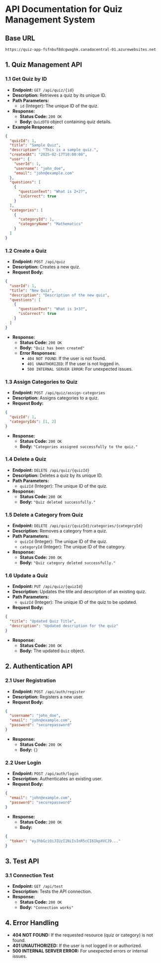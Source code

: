 # API Documentation for Quiz Management System

## Base URL
```
https://quiz-app-fsfnbuf8dcgwaghk.canadacentral-01.azurewebsites.net
```

## **1. Quiz Management API**

### **1.1 Get Quiz by ID**
- **Endpoint:** `GET /api/quiz/{id}`
- **Description:** Retrieves a quiz by its unique ID.
- **Path Parameters:**
    - `id` (Integer): The unique ID of the quiz.
- **Response:**
    - **Status Code:** `200 OK`
    - **Body:** `QuizDTO` object containing quiz details.
- **Example Response:**
```json
{
  "quizId": 1,
  "title": "Sample Quiz",
  "description": "This is a sample quiz.",
  "createdAt": "2025-02-17T10:00:00",
  "user": {
    "userId": 1,
    "username": "john_doe",
    "email": "john@example.com"
  },
  "questions": [
    {
      "questionText": "What is 2+2?",
      "isCorrect": true
    }
  ],
  "categories": [
    {
      "categoryId": 1,
      "categoryName": "Mathematics"
    }
  ]
}
```

### **1.2 Create a Quiz**
- **Endpoint:** `POST /api/quiz`
- **Description:** Creates a new quiz.
- **Request Body:**
```json
{
  "userId": 1,
  "title": "New Quiz",
  "description": "Description of the new quiz",
  "questions": [
    {
      "questionText": "What is 3+3?",
      "isCorrect": true
    }
  ]
}
```
- **Response:**
    - **Status Code:** `200 OK`
    - **Body:** `"Quiz has been created"`
    - **Error Responses:**
        - `404 NOT FOUND`: If the user is not found.
        - `401 UNAUTHORIZED`: If the user is not logged in.
        - `500 INTERNAL SERVER ERROR`: For unexpected issues.

### **1.3 Assign Categories to Quiz**
- **Endpoint:** `POST /api/quiz/assign-categories`
- **Description:** Assigns categories to a quiz.
- **Request Body:**
```json
{
  "quizId": 1,
  "categoryIds": [1, 2]
}
```
- **Response:**
    - **Status Code:** `200 OK`
    - **Body:** `"Categories assigned successfully to the quiz."`

### **1.4 Delete a Quiz**
- **Endpoint:** `DELETE /api/quiz/{quizId}`
- **Description:** Deletes a quiz by its unique ID.
- **Path Parameters:**
    - `quizId` (Integer): The unique ID of the quiz.
- **Response:**
    - **Status Code:** `200 OK`
    - **Body:** `"Quiz deleted successfully."`

### **1.5 Delete a Category from Quiz**
- **Endpoint:** `DELETE /api/quiz/{quizId}/categories/{categoryId}`
- **Description:** Removes a category from a quiz.
- **Path Parameters:**
    - `quizId` (Integer): The unique ID of the quiz.
    - `categoryId` (Integer): The unique ID of the category.
- **Response:**
    - **Status Code:** `200 OK`
    - **Body:** `"Quiz category deleted successfully."`

### **1.6 Update a Quiz**
- **Endpoint:** `PUT /api/quiz/{quizId}`
- **Description:** Updates the title and description of an existing quiz.
- **Path Parameters:**
    - `quizId` (Integer): The unique ID of the quiz to be updated.
- **Request Body:**
```json
{
  "title": "Updated Quiz Title",
  "description": "Updated description for the quiz"
}
```
- **Response:**
    - **Status Code:** `200 OK`
    - **Body:** The updated `Quiz` object.

## **2. Authentication API**

### **2.1 User Registration**
- **Endpoint:** `POST /api/auth/register`
- **Description:** Registers a new user.
- **Request Body:**
```json
{
  "username": "john_doe",
  "email": "john@example.com",
  "password": "securepassword"
}
```
- **Response:**
    - **Status Code:** `200 OK`
    - **Body:** `{}`

### **2.2 User Login**
- **Endpoint:** `POST /api/auth/login`
- **Description:** Authenticates an existing user.
- **Request Body:**
```json
{
  "email": "john@example.com",
  "password": "securepassword"
}
```
- **Response:**
    - **Status Code:** `200 OK`
    - **Body:**
```json
{
  "token": "eyJhbGciOiJIUzI1NiIsInR5cCI6IkpXVCJ9..."
}
```

## **3. Test API**

### **3.1 Connection Test**
- **Endpoint:** `GET /api/test`
- **Description:** Tests the API connection.
- **Response:**
    - **Status Code:** `200 OK`
    - **Body:** `"Connection works"`

## **4. Error Handling**
- **404 NOT FOUND:** If the requested resource (quiz or category) is not found.
- **401 UNAUTHORIZED:** If the user is not logged in or authorized.
- **500 INTERNAL SERVER ERROR:** For unexpected errors or internal issues.
